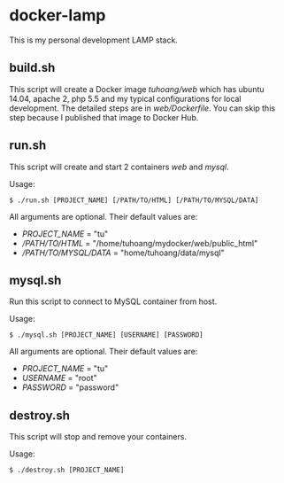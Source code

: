 # docker-lamp

This is my personal development LAMP stack.

## build.sh

This script will create a Docker image *tuhoang/web* which has ubuntu 14.04, apache 2, php 5.5 and my typical configurations for local development. The detailed steps are in *web/Dockerfile*. You can skip this step because I published that image to Docker Hub.

## run.sh

This script will create and start 2 containers *web* and *mysql*.

Usage:
```
$ ./run.sh [PROJECT_NAME] [/PATH/TO/HTML] [/PATH/TO/MYSQL/DATA]
```
All arguments are optional. Their default values are:
- *PROJECT_NAME* = "tu"
- */PATH/TO/HTML* = "/home/tuhoang/mydocker/web/public_html"
- */PATH/TO/MYSQL/DATA* = "home/tuhoang/data/mysql"

## mysql.sh

Run this script to connect to MySQL container from host.

Usage:
```
$ ./mysql.sh [PROJECT_NAME] [USERNAME] [PASSWORD]
```
All arguments are optional. Their default values are:
- *PROJECT_NAME* = "tu"
- *USERNAME* = "root"
- *PASSWORD* = "password"

## destroy.sh

This script will stop and remove your containers.

Usage:
```
$ ./destroy.sh [PROJECT_NAME]
```
